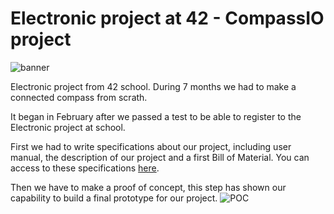 # Electronic project at 42 - CompassIO project

![banner](https://user-images.githubusercontent.com/32856358/44980396-0e8b2c80-af70-11e8-8289-e7db8ee9852f.jpg)

Electronic project from 42 school. During 7 months we had to make a connected compass from scrath.

It began in February after we passed a test to be able to register to the Electronic project at school.

First we had to write specifications about our project, including user manual, the description of our project and a first Bill of Material. You can access to these specifications [here](https://github.com/fherbine/Electronic_project/blob/master/vomnes_IBoussole_Cahier_des_Charges.pdf).

Then we have to make a proof of concept, this step has shown our capability to build a final prototype for our project.
![POC](https://user-images.githubusercontent.com/32856358/44981069-d4bb2580-af71-11e8-81a6-7152cec3901d.jpg)

